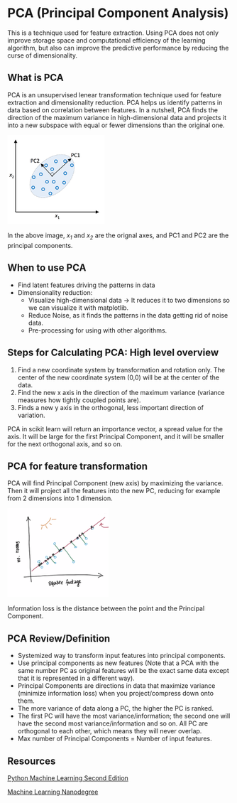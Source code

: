 # **PCA (Principal Component Analysis)**

This is a technique used for feature extraction. Using PCA does not only improve storage space and computational efficiency of the learning algorithm, but also can improve the predictive performance by reducing the curse of dimensionality.

## **What is PCA**

PCA is an unsupervised lenear transformation technique used for feature extraction and dimensionality reduction. PCA helps us identify patterns in data based on correlation between features. In a nutshell, PCA finds the direction of the maximum variance in high-dimensional data and projects it into a new subspace with equal or fewer dimensions than the original one.

![PCA example](/images/pca_example1.png)

In the above image, *x<sub>1</sub>* and *x<sub>2<sub>* are the orignal axes, and PC1 and PC2 are the principal components.

## **When to use PCA**

* Find latent features driving the patterns in data
* Dimensionality reduction:
  * Visualize high-dimensional data → It reduces it to two dimensions so we can visualize it with matplotlib.
  * Reduce Noise, as it finds the patterns in the data getting rid of noise data.
  * Pre-processing for using with other algorithms.

## **Steps for Calculating PCA: High level overview**

1. Find a new coordinate system by transformation and rotation only. The center of the new coordinate system (0,0) will be at the center of the data.
2. Find the new x axis in the direction of the maximum variance (variance measures how tightly coupled points are).
3. Finds a new y axis in the orthogonal, less important direction of variation.

PCA in scikit learn will return an importance vector, a spread value for the axis. It will be large for the first Principal Component, and it will be smaller for the next orthogonal axis, and so on.

## **PCA for feature transformation**

PCA will find Principal Component (new axis) by maximizing the variance. Then it will project all the features into the new PC, reducing for example from 2 dimensions into 1 dimension.

![PCA example](/images/pca_example2.png)

Information loss is the distance between the point and the Principal Component.

## **PCA Review/Definition**

* Systemized way to transform input features into principal components.
* Use principal components as new features (Note that a PCA with the same number PC as original features will be the exact same data except that it is represented in a different way).
* Principal Components are directions in data that maximize variance (minimize information loss) when you project/compress down onto them.
* The more variance of data along a PC, the higher the PC is ranked.
* The first PC will have the most variance/information; the second one will have the second most variance/information and so on. All PC are orthogonal to each other, which means they will never overlap.
* Max number of Principal Components = Number of input features.

## **Resources**

[Python Machine Learning Second Edition](https://www.amazon.com/Python-Machine-Learning-scikit-learn-TensorFlow/dp/1787125939)

[Machine Learning Nanodegree](https://www.udacity.com/course/machine-learning-engineer-nanodegree--nd009t)